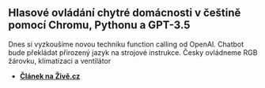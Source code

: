 ## Hlasové ovládání chytré domácnosti v češtině pomocí Chromu, Pythonu a GPT-3.5  
Dnes si vyzkoušíme novou techniku function calling od OpenAI. Chatbot bude překládat přirozený jazyk na strojové instrukce. Česky ovládneme RGB žárovku, klimatizaci a ventilátor
- **[Článek na Živě.cz](https://www.zive.cz/clanky/hlasove-ovladani-chytre-domacnosti-v-cestine-pomohla-nam-ai-gpt-35-a-par-radku-v-pythonu-a-javascriptu/sc-3-a-222812/default.aspx)**
